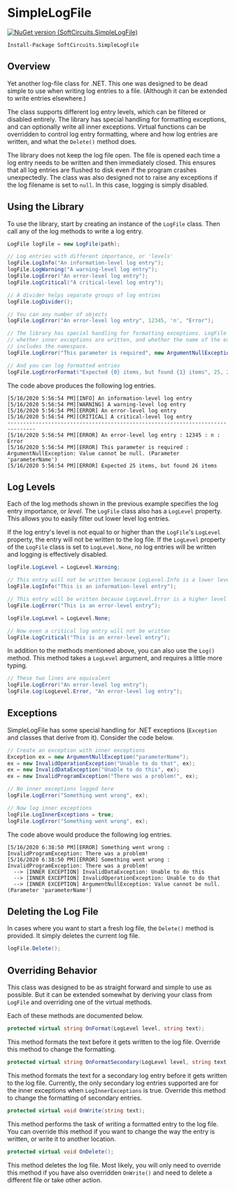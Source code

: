 # SimpleLogFile

[![NuGet version (SoftCircuits.SimpleLogFile)](https://img.shields.io/nuget/v/SoftCircuits.SimpleLogFile.svg?style=flat-square)](https://www.nuget.org/packages/SoftCircuits.SimpleLogFile/)

```
Install-Package SoftCircuits.SimpleLogFile
```

## Overview

Yet another log-file class for .NET. This one was designed to be dead simple to use when writing log entries to a file. (Although it can be extended to write entries elsewhere.)

The class supports different log entry levels, which can be filtered or disabled entirely. The library has special handling for formatting exceptions, and can optionally write all inner exceptions. Virtual functions can be overridden to control log entry formatting, where and how log entries are written, and what the `Delete()` method does.

The library does not keep the log file open. The file is opened each time a log entry needs to be written and then immediately closed. This ensures that all log entries are flushed to disk even if the program crashes unexpectedly. The class was also designed not to raise any exceptions if the log filename is set to `null`. In this case, logging is simply disabled.

## Using the Library

To use the library, start by creating an instance of the `LogFile` class. Then call any of the log methods to write a log entry.

```cs
LogFile logFile = new LogFile(path);

// Log entries with different importance, or 'levels'
logFile.LogInfo("An information-level log entry");
logFile.LogWarning("A warning-level log entry");
logFile.LogError("An error-level log entry");
logFile.LogCritical("A critical-level log entry");

// A divider helps separate groups of log entries
logFile.LogDivider();

// You can any number of objects
logFile.LogError("An error-level log entry", 12345, 'n', "Error");

// The library has special handling for formatting exceptions. LogFile properties control
// whether inner exceptions are written, and whether the name of the exception type
// includes the namespace.
logFile.LogError("This parameter is required", new ArgumentNullException("parameterName"));

// And you can log formatted entries
logFile.LogErrorFormat("Expected {0} items, but found {1} items", 25, 26);
```

The code above produces the following log entries.

```
[5/16/2020 5:56:54 PM][INFO] An information-level log entry
[5/16/2020 5:56:54 PM][WARNING] A warning-level log entry
[5/16/2020 5:56:54 PM][ERROR] An error-level log entry
[5/16/2020 5:56:54 PM][CRITICAL] A critical-level log entry
-------------------------------------------------------------------------------
[5/16/2020 5:56:54 PM][ERROR] An error-level log entry : 12345 : n : Error
[5/16/2020 5:56:54 PM][ERROR] This parameter is required : ArgumentNullException: Value cannot be null. (Parameter 'parameterName')
[5/16/2020 5:56:54 PM][ERROR] Expected 25 items, but found 26 items
```

## Log Levels

Each of the log methods shown in the previous example specifies the log entry importance, or *level*. The `LogFile` class also has a `LogLevel` property. This allows you to easily filter out lower level log entries.

If the log entry's level is not equal to or higher than the `LogFile`'s `LogLevel` property, the entry will not be written to the log file. If the `LogLevel` property of the `LogFile` class is set to `LogLevel.None`, no log entries will be written and logging is effectively disabled.

```cs
logFile.LogLevel = LogLevel.Warning;

// This entry will not be written because LogLevel.Info is a lower level than LogLevel.Warning
logFile.LogInfo("This is an information-level entry");

// This entry will be written because LogLevel.Error is a higher level than LogLevel.Warning
logFile.LogError("This is an error-level entry");

logFile.LogLevel = LogLevel.None;

// Now even a critical log entry will not be written
logFile.LogCritical("This is an error-level entry");
```

In addition to the methods mentioned above, you can also use the `Log()` method. This method takes a `LogLevel` argument, and requires a little more typing.

```cs
// These two lines are equivalent
logFile.LogError("An error-level log entry");
logFile.Log(LogLevel.Error, "An error-level log entry");
```

## Exceptions

SimpleLogFile has some special handling for .NET exceptions (`Exception` and classes that derive from it). Consider the code below.

```cs
// Create an exception with inner exceptions
Exception ex = new ArgumentNullException("parameterName");
ex = new InvalidOperationException("Unable to do that", ex);
ex = new InvalidDataException("Unable to do this", ex);
ex = new InvalidProgramException("There was a problem!", ex);

// No inner exceptions logged here
logFile.LogError("Something went wrong", ex);

// Now log inner exceptions
logFile.LogInnerExceptions = true;
logFile.LogError("Something went wrong", ex);
```

The code above would produce the following log entries.

```
[5/16/2020 6:38:50 PM][ERROR] Something went wrong : InvalidProgramException: There was a problem!
[5/16/2020 6:38:50 PM][ERROR] Something went wrong : InvalidProgramException: There was a problem!
  --> [INNER EXCEPTION] InvalidDataException: Unable to do this
  --> [INNER EXCEPTION] InvalidOperationException: Unable to do that
  --> [INNER EXCEPTION] ArgumentNullException: Value cannot be null. (Parameter 'parameterName')
```

## Deleting the Log File

In cases where you want to start a fresh log file, the `Delete()` method is provided. It simply deletes the current log file.

```cs
logFile.Delete();
```

## Overriding Behavior

This class was designed to be as straight forward and simple to use as possible. But it can be extended somewhat by deriving your class from `LogFile` and overriding one of the virtual methods.

Each of these methods are documented below.

```cs
protected virtual string OnFormat(LogLevel level, string text);
```

This method formats the text before it gets written to the log file. Override this method to change the formatting.

```cs
protected virtual string OnFormatSecondary(LogLevel level, string text);
```

This method formats the text for a secondary log entry before it gets written to the log file. Currently, the only secondary log entries supported are for the inner exceptions when `LogInnerExceptions` is true. Override this method to change the formatting of secondary entries.

```cs
protected virtual void OnWrite(string text);
```

This method performs the task of writing a formatted entry to the log file. You can override this method if you want to change the way the entry is written, or write it to another location.

```cs
protected virtual void OnDelete();
```

This method deletes the log file. Most likely, you will only need to override this method if you have also overridden `OnWrite()` and need to delete a different file or take other action.
